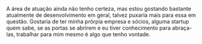A área de atuação ainda não tenho certeza, mas estou gostando bastante atualmente de desenvolvimento em geral, talvez puxaria mais para essa em questão.
Gostaria de ter minha prórpia empresa e sócios, alguma startup quem sabe, se as portas se abrirem e eu tiver conhecimento para abraça-las, trabalhar para mim mesmo é algo que tenho vontade.
